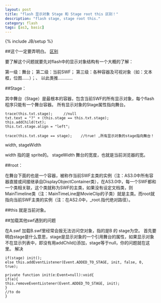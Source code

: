 ```yaml
---
layout: post
title: "flash 显示对象 Stage 和 Stage root this 区别！"
description: "flash stage, stage root this."
category: flash
tags: [as3, basic]
---
```

{% include JB/setup %}


##这个一定要弄明白。
[区别](http://hi.baidu.com/lixing880/blog/item/501ec8fa654b92839e5146cf.html)
 
要了解这个问题就要先对flash中的显示对象结构有一个大概的了解：
 
第一级：舞台；
第二级：当前SWF；
第三级：各种容器及可视对象（如：文本框，位图……）；、
以此类推…………
 
##Stage：

其中舞台（Stage）是最根本的容器，包含当前SWF的所有显示对象，每个flash程序只能有一个舞台容器。
所有显示对象的Stage属性指向舞台。
 
	trace(this.txt.stage);     //null
	txt.text = "?" + (this.stage == this.txt.stage);
	this.addChild(txt);
	this.txt.stage.align = "left";

	trace(this.txt.stage == stage);    //true! ,所有显示对象的stage指向舞台！
 
width, stageWidth

width 指的是 sprite的。
stageWidth 舞台的宽度，也就是当前浏览器的宽。


##root：
 
在舞台下面的也是一个容器，被称作当前SWF主类的实例（注：AS3.0中所有容器直接或间接继承自DisplayObjectContainer类），在AS3.0中，每一个SWF都和一个类相关联，这个类就称为SWF的主类，如果没有设定文档类，则MainTimeline类（注：MainTimeLine是MovieClip的子类）就是主类。而root就指向当前SWF主类的实例（注：在AS2.0中，_root.指代绝对路径）。
 
##this 就是当前对象。

 
##加载其他swf遇到的问题

在A.swf 加载B.swf里经常会报无法访问空对象，指的是B 的 stage为空。
首先要明白stage是什么意思，stage是显示对象的一个引用舞台的属性，如果显示对象不在显示列表中，即没有用addChild()添加，stage等于null，你的问题就在这里。
解决

	if(stage) init();
	else this.addEventListener(Event.ADDED_TO_STAGE, init, false, 0, true);
	 
	private function init(e:Event=null):void{
	if(e){
	this.removeEventListener(Event.ADDED_TO_STAGE, init);
	}
	//to do
	}


